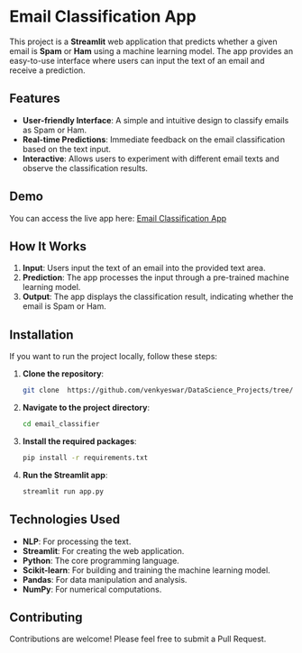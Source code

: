 # Email Classification App

This project is a **Streamlit** web application that predicts whether a given email is **Spam** or **Ham** using a machine learning model. The app provides an easy-to-use interface where users can input the text of an email and receive a prediction.

## Features

- **User-friendly Interface**: A simple and intuitive design to classify emails as Spam or Ham.
- **Real-time Predictions**: Immediate feedback on the email classification based on the text input.
- **Interactive**: Allows users to experiment with different email texts and observe the classification results.

## Demo

You can access the live app here: [Email Classification App](https://email-classifier-model.onrender.com/)

## How It Works

1. **Input**: Users input the text of an email into the provided text area.
2. **Prediction**: The app processes the input through a pre-trained machine learning model.
3. **Output**: The app displays the classification result, indicating whether the email is Spam or Ham.

## Installation

If you want to run the project locally, follow these steps:

1. **Clone the repository**:

   ```bash
   git clone  https://github.com/venkyeswar/DataScience_Projects/tree/main/Email_Classifier
   ```

2. **Navigate to the project directory**:

   ```bash
   cd email_classifier
   ```

3. **Install the required packages**:

   ```bash
   pip install -r requirements.txt
   ```

4. **Run the Streamlit app**:

   ```bash
   streamlit run app.py
   ```

## Technologies Used

- **NLP**: For processing the text.
- **Streamlit**: For creating the web application.
- **Python**: The core programming language.
- **Scikit-learn**: For building and training the machine learning model.
- **Pandas**: For data manipulation and analysis.
- **NumPy**: For numerical computations.

## Contributing

Contributions are welcome! Please feel free to submit a Pull Request.

